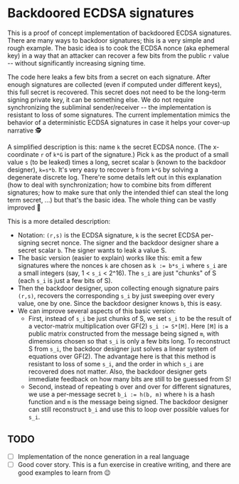 # Backdoored ECDSA signatures

This is a proof of concept implementation of backdoored ECDSA signatures. There are many ways to backdoor signatures; this is a very simple and rough example. The basic idea is to cook the ECDSA nonce (aka ephemeral key) in a way that an attacker can recover a few bits from the public `r` value -- without significantly increasing signing time.

The code here leaks a few bits from a secret on each signature. After enough signatures are collected (even if computed under different keys), this full secret is recovered. This secret does not need to be the long-term signing private key, it can be something else. We do not require synchronizing the subliminal sender/receiver -- the implementation is resistant to loss of some signatures. The current implementation mimics the behavior of a deterministic ECDSA signatures in case it helps your cover-up narrative 🕵

A simplified description is this: name `k` the secret ECDSA nonce. (The x-coordinate `r` of `k*G` is part of the signature.) Pick `k` as the product of a small value `s` (to be leaked) times a long, secret scalar `b` (known to the backdoor designer), `k=s*b`. It's very easy to recover `b` from `k*G` by solving a degenerate discrete log. There're some details left out in this explanation (how to deal with synchronization; how to combine bits from different signatures; how to make sure that only the intended thief can steal the long term secret, ...) but that's the basic idea. The whole thing can be vastly improved 🤡

This is a more detailed description:
 - Notation: `(r,s)` is the ECDSA signature, `k` is the secret ECDSA per-signing secret nonce. The signer and the backdoor designer share a secret scalar `b`. The signer wants to leak a value S.
 - The basic version (easier to explain) works like this: emit a few signatures where the nonces `k` are chosen as `k := b*s_i` where `s_i` are a small integers (say, 1 < `s_i` < 2^16). The `s_i` are just "chunks" of S (each `s_i` is just a few bits of S).
 - Then the backdoor designer, upon collecting enough signature pairs `(r,s)`, recovers the corresponding `s_i` by just sweeping over every value, one by one. Since the backdoor designer knows `b`, this is easy.
 - We can improve several aspects of this basic version:
   - First, instead of `s_i` be just chunks of S, we set `s_i` to be the result of a vector-matrix multiplication over GF(2) `s_i := S*[M]`. Here `[M]` is a public matrix constructed from the message being signed `m`, with dimensions chosen so that `s_i` is only a few bits long. To reconstruct S from `s_i`, the backdoor designer just solves a linear system of equations over GF(2). The advantage here is that this method is resistant to loss of some `s_i`, and the order in which `s_i` are recovered does not matter. Also, the backdoor designer gets immediate feedback on how many bits are still to be guessed from S!
   - Second, instead of repeating `b` over and over for different signatures, we use a per-message secret `b_i := h(b, m)` where `h` is a hash function and `m` is the message being signed. The backdoor designer can still reconstruct `b_i` and use this to loop over possible values for `s_i`.

## TODO

- [ ] Implementation of the nonce generation in a real language
- [ ] Good cover story. This is a fun exercise in creative writing, and there are good examples to learn from 😉